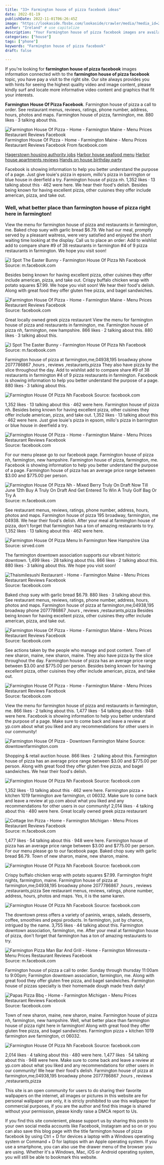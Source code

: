 ```yaml
---
title: "33+ Farmington house of pizza facebook ideas"
date: 2022-01-19
publishDate: 2022-11-01T06:26:45Z
image: "https://lookaside.fbsbx.com/lookaside/crawler/media/?media_id=268758565257220"
author: "Ireland" # use capitalize
description: "Your Farmington house of pizza facebook images are available. Farmington house of pizza facebook are a topic that is being searched for and liked by netizens now. You can Find and Download the Farmington house of pizza facebook files here. Find and Download all free vectors."
categories: ["house"]
tags: ["phone"]
keywords: "Farmington house of pizza facebook"
draft: false

---
```


If you're looking for **farmington house of pizza facebook** images information connected with to the **farmington house of pizza facebook** topic, you have pay a visit to the right  site.  Our site always  provides you with  hints  for seeing  the highest  quality video and image  content, please kindly surf and locate more informative video content and graphics  that fit your interests.

**Farmington House Of Pizza Facebook**. Farmington house of pizza a call to order. See restaurant menus, reviews, ratings, phone number, address, hours, photos and maps. Farmington house of pizza, farmington, me. 880 likes · 3 talking about this.

![Farmington House Of Pizza - Home - Farmington Maine - Menu Prices Restaurant Reviews Facebook](https://lookaside.fbsbx.com/lookaside/crawler/media/?media_id=1613727672149482 "Farmington House Of Pizza - Home - Farmington Maine - Menu Prices Restaurant Reviews Facebook")
Farmington House Of Pizza - Home - Farmington Maine - Menu Prices Restaurant Reviews Facebook From facebook.com

[Hagerstown housing authority jobs](/hagerstown-housing-authority-jobs/)
[Harbor house seafood menu](/harbor-house-seafood-menu/)
[Harbor house apartments reviews](/harbor-house-apartments-reviews/)
[Hands on house birthday party](/hands-on-house-birthday-party/)

Facebook is showing information to help you better understand the purpose of a page. Just give louie&#039;s pizza in epsom, millo&#039;s pizza in barrington or blue house in deerfield a try. Farmington house of pizza nh. 1,352 likes · 13 talking about this · 462 were here. We hear their food&#039;s delish. Besides being known for having excellent pizza, other cuisines they offer include american, pizza, and take out.

### Well, what better place than farmington house of pizza right here in farmington!

View the menu for farmington house of pizza and restaurants in farmington, me. Baked chop suey with garlic bread $6.79. We had our meal, promptly served by a pleasant waitress, were very satisfied and enjoyed the short waiting time looking at the display. Call us to place an order: Add to wishlist add to compare share #9 of 38 restaurants in farmington #4 of 9 pizza restaurants in farmington. We hope you visit soon!


![I Spot The Easter Bunny - Farmington House Of Pizza Nh Facebook](https://lookaside.fbsbx.com/lookaside/crawler/media/?media_id=100063692344392 "I Spot The Easter Bunny - Farmington House Of Pizza Nh Facebook")
Source: m.facebook.com

Besides being known for having excellent pizza, other cuisines they offer include american, pizza, and take out. Crispy buffalo chicken wrap with potato squares $7.99. We hope you visit soon! We hear their food&#039;s delish. Along with great food they offer gluten free pizza, and bagel sandwiches.

![Farmington House Of Pizza - Home - Farmington Maine - Menu Prices Restaurant Reviews Facebook](https://lookaside.fbsbx.com/lookaside/crawler/media/?media_id=3609483552430882 "Farmington House Of Pizza - Home - Farmington Maine - Menu Prices Restaurant Reviews Facebook")
Source: facebook.com

Great locally owned greek pizza restaurant View the menu for farmington house of pizza and restaurants in farmington, me. Farmington house of pizza nh, farmington, new hampshire. 866 likes · 2 talking about this. 880 likes · 3 talking about this.

![I Spot The Easter Bunny - Farmington House Of Pizza Nh Facebook](https://lookaside.fbsbx.com/lookaside/crawler/media/?media_id=2685789241654263 "I Spot The Easter Bunny - Farmington House Of Pizza Nh Facebook")
Source: m.facebook.com

Farmington house of pizza at farmington,me,04938,195 broadway phone 2077786867 ,hours , reviews ,restaurants,pizza They also have pizza by the slice throughout the day. Add to wishlist add to compare share #9 of 38 restaurants in farmington #4 of 9 pizza restaurants in farmington. Facebook is showing information to help you better understand the purpose of a page. 880 likes · 3 talking about this.

![Farmington House Of Pizza Nh Facebook](https://lookaside.fbsbx.com/lookaside/crawler/media/?media_id=284010550398688 "Farmington House Of Pizza Nh Facebook")
Source: facebook.com

1,352 likes · 13 talking about this · 462 were here. Farmington house of pizza nh. Besides being known for having excellent pizza, other cuisines they offer include american, pizza, and take out. 1,352 likes · 13 talking about this · 462 were here. Just give louie&#039;s pizza in epsom, millo&#039;s pizza in barrington or blue house in deerfield a try.

![Farmington House Of Pizza - Home - Farmington Maine - Menu Prices Restaurant Reviews Facebook](https://lookaside.fbsbx.com/lookaside/crawler/media/?media_id=455384781174124 "Farmington House Of Pizza - Home - Farmington Maine - Menu Prices Restaurant Reviews Facebook")
Source: facebook.com

For our menu please go to our facebook page. Farmington house of pizza nh, farmington, new hampshire. Farmington house of pizza, farmington, me. Facebook is showing information to help you better understand the purpose of a page. Farmington house of pizza has an average price range between $3.00 and $775.00 per person.

![Farmington House Of Pizza Nh - Mixed Berry Truly On Draft Now Till June 12th Buy A Truly On Draft And Get Entered To Win A Truly Golf Bag Or Try A](https://lookaside.fbsbx.com/lookaside/crawler/media/?media_id=3011761939056990 "Farmington House Of Pizza Nh - Mixed Berry Truly On Draft Now Till June 12th Buy A Truly On Draft And Get Entered To Win A Truly Golf Bag Or Try A")
Source: m.facebook.com

See restaurant menus, reviews, ratings, phone number, address, hours, photos and maps. Farmington house of pizza 195 broadway, farmington, me 04938. We hear their food&#039;s delish. After your meal at farmington house of pizza, don&#039;t forget that farmington has a ton of amazing restaurants to try. 1,352 likes · 13 talking about this · 462 were here.

![Farmington House Of Pizza Menu In Farmington New Hampshire Usa](https://d6ozfheqtj1tz.cloudfront.net/ChIJs3J3bl6C4okRCr2hgBzSZ3U/5bab204b7ecce.jpg "Farmington House Of Pizza Menu In Farmington New Hampshire Usa")
Source: sirved.com

The farmington downtown association supports our vibrant historic downtown. 1,499 likes · 28 talking about this. 866 likes · 2 talking about this. 880 likes · 3 talking about this. We hope you visit soon!

![Thaismilesushi Restaurant - Home - Farmington Maine - Menu Prices Restaurant Reviews Facebook](https://lookaside.fbsbx.com/lookaside/crawler/media/?media_id=4431565623532917 "Thaismilesushi Restaurant - Home - Farmington Maine - Menu Prices Restaurant Reviews Facebook")
Source: facebook.com

Baked chop suey with garlic bread $6.79. 880 likes · 3 talking about this. See restaurant menus, reviews, ratings, phone number, address, hours, photos and maps. Farmington house of pizza at farmington,me,04938,195 broadway phone 2077786867 ,hours , reviews ,restaurants,pizza Besides being known for having excellent pizza, other cuisines they offer include american, pizza, and take out.

![Farmington House Of Pizza - Home - Farmington Maine - Menu Prices Restaurant Reviews Facebook](https://lookaside.fbsbx.com/lookaside/crawler/media/?media_id=455386234507312 "Farmington House Of Pizza - Home - Farmington Maine - Menu Prices Restaurant Reviews Facebook")
Source: facebook.com

See actions taken by the people who manage and post content. Town of new sharon, maine, new sharon, maine. They also have pizza by the slice throughout the day. Farmington house of pizza has an average price range between $3.00 and $775.00 per person. Besides being known for having excellent pizza, other cuisines they offer include american, pizza, and take out.

![Farmington House Of Pizza - Home - Farmington Maine - Menu Prices Restaurant Reviews Facebook](https://lookaside.fbsbx.com/lookaside/crawler/media/?media_id=1613727672149482 "Farmington House Of Pizza - Home - Farmington Maine - Menu Prices Restaurant Reviews Facebook")
Source: facebook.com

View the menu for farmington house of pizza and restaurants in farmington, me. 866 likes · 2 talking about this. 1,477 likes · 54 talking about this · 948 were here. Facebook is showing information to help you better understand the purpose of a page. Make sure to come back and leave a review at yp.com about what you liked and any recommendations for other users in our community!

![Farmington House Of Pizza - Downtown Farmington Maine](https://cdn.branchcms.com/3OqdQyyd80-810/images/directory/logo/Screen-Shot-2014-07-31-at-12-43-53-PM-45.png "Farmington House Of Pizza - Downtown Farmington Maine")
Source: downtownfarmington.com

Shopping &amp; retail auction house. 866 likes · 2 talking about this. Farmington house of pizza has an average price range between $3.00 and $775.00 per person. Along with great food they offer gluten free pizza, and bagel sandwiches. We hear their food&#039;s delish.

![Farmington House Of Pizza Nh Facebook](https://lookaside.fbsbx.com/lookaside/crawler/media/?media_id=276435601156183 "Farmington House Of Pizza Nh Facebook")
Source: facebook.com

1,352 likes · 13 talking about this · 462 were here. Farmington pizza + kitchen 1019 farmington ave farmington, ct 06032. Make sure to come back and leave a review at yp.com about what you liked and any recommendations for other users in our community! 2,014 likes · 4 talking about this · 480 were here. Great locally owned greek pizza restaurant

![Cottage Inn Pizza - Home - Farmington Michigan - Menu Prices Restaurant Reviews Facebook](https://lookaside.fbsbx.com/lookaside/crawler/media/?media_id=1278655445892002 "Cottage Inn Pizza - Home - Farmington Michigan - Menu Prices Restaurant Reviews Facebook")
Source: m.facebook.com

1,477 likes · 54 talking about this · 948 were here. Farmington house of pizza has an average price range between $3.00 and $775.00 per person. For our menu please go to our facebook page. Baked chop suey with garlic bread $6.79. Town of new sharon, maine, new sharon, maine.

![Farmington House Of Pizza Nh Facebook](https://lookaside.fbsbx.com/lookaside/crawler/media/?media_id=271542268312183 "Farmington House Of Pizza Nh Facebook")
Source: facebook.com

Crispy buffalo chicken wrap with potato squares $7.99. Farmington fright nights, farmington, maine. Farmington house of pizza at farmington,me,04938,195 broadway phone 2077786867 ,hours , reviews ,restaurants,pizza See restaurant menus, reviews, ratings, phone number, address, hours, photos and maps. Yes, it is the same karen.

![Farmington House Of Pizza Nh Facebook](https://lookaside.fbsbx.com/lookaside/crawler/media/?media_id=3117304128502770 "Farmington House Of Pizza Nh Facebook")
Source: facebook.com

The downtown press offers a variety of paninis, wraps, salads, desserts, coffee, smoothies and pepsi products. In farmington, just by chance, intrigued by the name. 3,755 likes · 44 talking about this. Farmington downtown association, farmington, me. After your meal at farmington house of pizza, don&#039;t forget that farmington has a ton of amazing restaurants to try.

![Farmington Pizza Man Bar And Grill - Home - Farmington Minnesota - Menu Prices Restaurant Reviews Facebook](https://lookaside.fbsbx.com/lookaside/crawler/media/?media_id=263641510851 "Farmington Pizza Man Bar And Grill - Home - Farmington Minnesota - Menu Prices Restaurant Reviews Facebook")
Source: m.facebook.com

Farmington house of pizza a call to order. Sunday through thursday 11:00am to 9:00pm; Farmington downtown association, farmington, me. Along with great food they offer gluten free pizza, and bagel sandwiches. Farmington house of pizzas specialty is their homemade dough made fresh daily!

![Papas Pizza Bbq - Home - Farmington Michigan - Menu Prices Restaurant Reviews Facebook](https://lookaside.fbsbx.com/lookaside/crawler/media/?media_id=181321728577584 "Papas Pizza Bbq - Home - Farmington Michigan - Menu Prices Restaurant Reviews Facebook")
Source: facebook.com

Town of new sharon, maine, new sharon, maine. Farmington house of pizza nh, farmington, new hampshire. Well, what better place than farmington house of pizza right here in farmington! Along with great food they offer gluten free pizza, and bagel sandwiches. Farmington pizza + kitchen 1019 farmington ave farmington, ct 06032.

![Farmington House Of Pizza Nh Facebook](https://lookaside.fbsbx.com/lookaside/crawler/media/?media_id=268758565257220 "Farmington House Of Pizza Nh Facebook")
Source: facebook.com

2,014 likes · 4 talking about this · 480 were here. 1,477 likes · 54 talking about this · 948 were here. Make sure to come back and leave a review at yp.com about what you liked and any recommendations for other users in our community! We hear their food&#039;s delish. Farmington house of pizza at farmington,me,04938,195 broadway phone 2077786867 ,hours , reviews ,restaurants,pizza

This site is an open community for users to do sharing their favorite wallpapers on the internet, all images or pictures in this website are for personal wallpaper use only, it is stricly prohibited to use this wallpaper for commercial purposes, if you are the author and find this image is shared without your permission, please kindly raise a DMCA report to Us.

If you find this site convienient, please support us by sharing this posts to your own social media accounts like Facebook, Instagram and so on or you can also save this blog page with the title farmington house of pizza facebook by using Ctrl + D for devices a laptop with a Windows operating system or Command + D for laptops with an Apple operating system. If you use a smartphone, you can also use the drawer menu of the browser you are using. Whether it's a Windows, Mac, iOS or Android operating system, you will still be able to bookmark this website.
